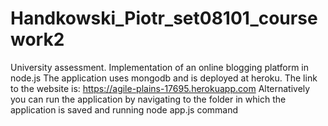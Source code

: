 # Handkowski_Piotr_set08101_coursework2
University assessment. Implementation of an online blogging platform in node.js
The application uses mongodb and is deployed at heroku. The link to the website is:
https://agile-plains-17695.herokuapp.com 
Alternatively you can run the application by navigating to the folder in which the application is saved and running node app.js command
